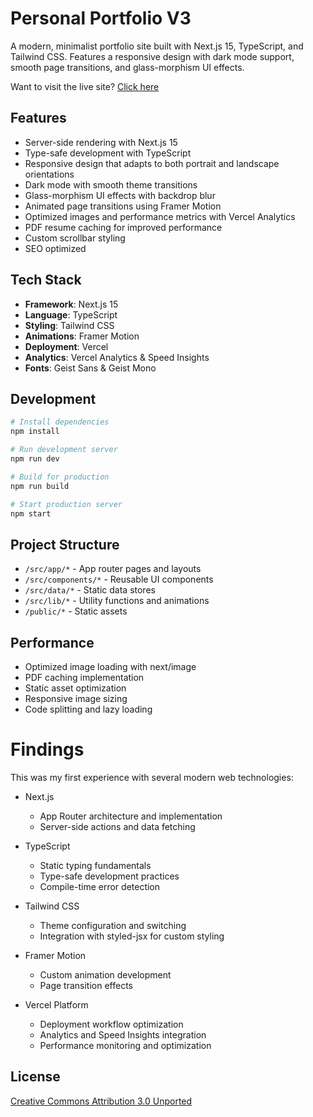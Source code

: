 # Personal Portfolio V3

A modern, minimalist portfolio site built with Next.js 15, TypeScript, and Tailwind CSS. Features a responsive design with dark mode support, smooth page transitions, and glass-morphism UI effects.

Want to visit the live site? [Click here](https://loganpritchett.me)

## Features

- Server-side rendering with Next.js 15
- Type-safe development with TypeScript
- Responsive design that adapts to both portrait and landscape orientations
- Dark mode with smooth theme transitions
- Glass-morphism UI effects with backdrop blur
- Animated page transitions using Framer Motion
- Optimized images and performance metrics with Vercel Analytics
- PDF resume caching for improved performance
- Custom scrollbar styling
- SEO optimized

## Tech Stack

- **Framework**: Next.js 15
- **Language**: TypeScript
- **Styling**: Tailwind CSS
- **Animations**: Framer Motion
- **Deployment**: Vercel
- **Analytics**: Vercel Analytics & Speed Insights
- **Fonts**: Geist Sans & Geist Mono

## Development

```bash
# Install dependencies
npm install

# Run development server
npm run dev

# Build for production
npm run build

# Start production server
npm start
```

## Project Structure

- `/src/app/*` - App router pages and layouts
- `/src/components/*` - Reusable UI components
- `/src/data/*` - Static data stores
- `/src/lib/*` - Utility functions and animations
- `/public/*` - Static assets

## Performance

- Optimized image loading with next/image
- PDF caching implementation
- Static asset optimization
- Responsive image sizing
- Code splitting and lazy loading

# Findings

This was my first experience with several modern web technologies:

- Next.js

  - App Router architecture and implementation
  - Server-side actions and data fetching

- TypeScript

  - Static typing fundamentals
  - Type-safe development practices
  - Compile-time error detection

- Tailwind CSS

  - Theme configuration and switching
  - Integration with styled-jsx for custom styling

- Framer Motion

  - Custom animation development
  - Page transition effects

- Vercel Platform
  - Deployment workflow optimization
  - Analytics and Speed Insights integration
  - Performance monitoring and optimization

## License

[Creative Commons Attribution 3.0 Unported](./LICENSE.txt)
